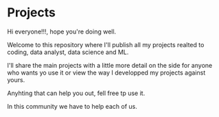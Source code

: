 # Projects
Hi everyone!!!, hope you're doing well.

Welcome to this repository where I'll publish all my projects realted to coding, data analyst, data science and ML.

I'll share the main projects with a little more detail on the side for anyone who wants yo use it or view the way I developped my projects against yours.

Anyhting that can help you out, fell free tp use it.

In this community we have to help each of us.
